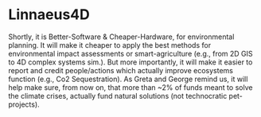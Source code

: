 # Linnaeus4D
Shortly, it is Better-Software &amp; Cheaper-Hardware, for environmental planning.  It will make it cheaper to apply the best methods for environmental impact assessments or smart-agriculture (e.g., from 2D GIS to 4D complex systems sim.).  But more importantly, it will make it easier to report and credit people/actions which actually improve ecosystems function (e.g., Co2 Sequestration).  As Greta and George remind us, it will help make sure, from now on, that more than ~2% of funds meant to solve the climate crises, actually fund natural solutions (not technocratic pet-projects).  
